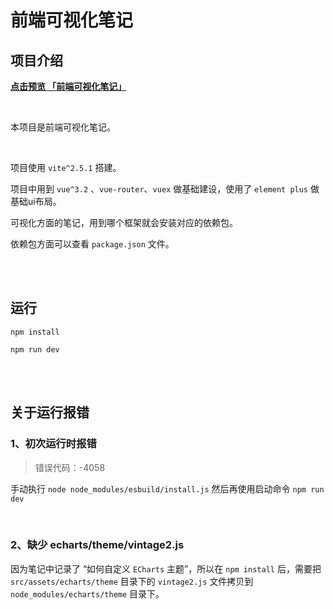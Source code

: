 # 前端可视化笔记

## 项目介绍
**[点击预览 「前端可视化笔记」](http://k21vin.gitee.io/front-end-data-visualization)**

<br>

本项目是前端可视化笔记。

<br>

项目使用 `vite^2.5.1` 搭建。

项目中用到 `vue^3.2` 、`vue-router`、`vuex` 做基础建设，使用了 `element plus` 做基础ui布局。

可视化方面的笔记，用到哪个框架就会安装对应的依赖包。

依赖包方面可以查看 `package.json` 文件。

<br><br>

## 运行
```
npm install

npm run dev
```

<br><br>

## 关于运行报错

### 1、初次运行时报错

> 错误代码：-4058

手动执行 `node node_modules/esbuild/install.js`
然后再使用启动命令 `npm run dev`

<br>

### 2、缺少 echarts/theme/vintage2.js

因为笔记中记录了 “如何自定义 `ECharts` 主题”，所以在 `npm install` 后，需要把 `src/assets/echarts/theme` 目录下的 `vintage2.js` 文件拷贝到 `node_modules/echarts/theme` 目录下。
